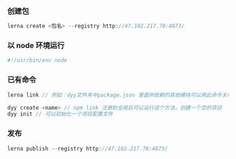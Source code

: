 ### 创建包

```js
lerna create <包名> --registry http://47.102.217.78:4873/
```

### 以 node 环境运行

```bash
#!/usr/bin/env node
```

### 已有命令

```js
lerna link // 例如：dyy文件夹中package.json 里面所依赖的其他模块可以用此命令关联

dyy create <name> // npm link 注册到全局后可以运行这个方法，创建一个空的项目
dyy init // 可以初始化一个项目配置文件
```

### 发布

```js
lerna publish --registry http://47.102.217.78:4873/
````